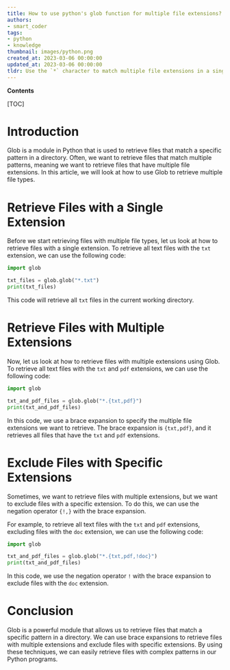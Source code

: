 ```yaml
---
title: How to use python's glob function for multiple file extensions?
authors:
- smart_coder
tags:
- python
- knowledge
thumbnail: images/python.png
created_at: 2023-03-06 00:00:00
updated_at: 2023-03-06 00:00:00
tldr: Use the `*` character to match multiple file extensions in a single call to the glob function.
---
```


**Contents**

[TOC]

# Introduction

Glob is a module in Python that is used to retrieve files that match a specific pattern in a directory. Often, we want to retrieve files that match multiple patterns, meaning we want to retrieve files that have multiple file extensions. In this article, we will look at how to use Glob to retrieve multiple file types.

# Retrieve Files with a Single Extension

Before we start retrieving files with multiple file types, let us look at how to retrieve files with a single extension. To retrieve all text files with the `txt` extension, we can use the following code:

```python
import glob

txt_files = glob.glob("*.txt")
print(txt_files)
```

This code will retrieve all `txt` files in the current working directory.

# Retrieve Files with Multiple Extensions

Now, let us look at how to retrieve files with multiple extensions using Glob. To retrieve all text files with the `txt` and `pdf` extensions, we can use the following code:

```python
import glob

txt_and_pdf_files = glob.glob("*.{txt,pdf}")
print(txt_and_pdf_files)
```

In this code, we use a brace expansion to specify the multiple file extensions we want to retrieve. The brace expansion is `{txt,pdf}`, and it retrieves all files that have the `txt` and `pdf` extensions.

# Exclude Files with Specific Extensions

Sometimes, we want to retrieve files with multiple extensions, but we want to exclude files with a specific extension. To do this, we can use the negation operator `{!,}` with the brace expansion.

For example, to retrieve all text files with the `txt` and `pdf` extensions, excluding files with the `doc` extension, we can use the following code:

```python
import glob

txt_and_pdf_files = glob.glob("*.{txt,pdf,!doc}")
print(txt_and_pdf_files)
```

In this code, we use the negation operator `!` with the brace expansion to exclude files with the `doc` extension.

# Conclusion

Glob is a powerful module that allows us to retrieve files that match a specific pattern in a directory. We can use brace expansions to retrieve files with multiple extensions and exclude files with specific extensions. By using these techniques, we can easily retrieve files with complex patterns in our Python programs.
